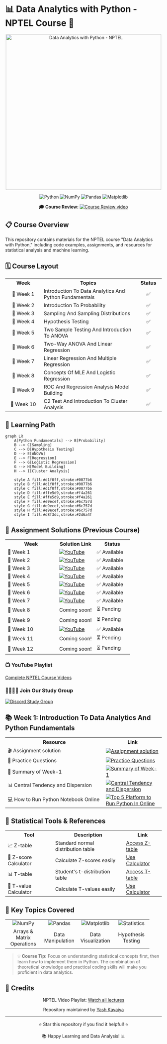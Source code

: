 # 📊 Data Analytics with Python - NPTEL Course 🐍

<div align="center">
  <img src="https://github.com/Yash-Kavaiya/data-analytics-with-python-nptel/blob/main/mqdefault.jpg" alt="Data Analytics with Python - NPTEL" width="500px">

  ![Python](https://img.shields.io/badge/Python-3.7+-blue?style=for-the-badge&logo=python&logoColor=white)
  ![NumPy](https://img.shields.io/badge/NumPy-1.20+-lightblue?style=for-the-badge&logo=numpy&logoColor=white)
  ![Pandas](https://img.shields.io/badge/Pandas-1.3+-yellow?style=for-the-badge&logo=pandas&logoColor=white)
  ![Matplotlib](https://img.shields.io/badge/Matplotlib-3.4+-orange?style=for-the-badge&logo=matplotlib&logoColor=white)
</div>

<div align="center">
  <p><b>🎓 Course Review:</b> <a href="https://youtu.be/QLyti7a3wMw?si=V9ZGUUprNrLslesZ"><img src="https://img.shields.io/badge/YouTube-Video-green" alt="Course Review video"></a></p>
</div>

## 📋 Course Overview

This repository contains materials for the NPTEL course "Data Analytics with Python," including code examples, assignments, and resources for statistical analysis and machine learning.

## 🗓️ Course Layout

<table>
  <tr>
    <th width="100">Week</th>
    <th>Topics</th>
    <th width="70">Status</th>
  </tr>
  <tr>
    <td align="center">📍 Week 1</td>
    <td>Introduction To Data Analytics And Python Fundamentals</td>
    <td align="center">✅</td>
  </tr>
  <tr>
    <td align="center">📍 Week 2</td>
    <td>Introduction To Probability</td>
    <td align="center">✅</td>
  </tr>
  <tr>
    <td align="center">📍 Week 3</td>
    <td>Sampling And Sampling Distributions</td>
    <td align="center">✅</td>
  </tr>
  <tr>
    <td align="center">📍 Week 4</td>
    <td>Hypothesis Testing</td>
    <td align="center">✅</td>
  </tr>
  <tr>
    <td align="center">📍 Week 5</td>
    <td>Two Sample Testing And Introduction To ANOVA</td>
    <td align="center">✅</td>
  </tr>
  <tr>
    <td align="center">📍 Week 6</td>
    <td>Two-Way ANOVA And Linear Regression</td>
    <td align="center">✅</td>
  </tr>
  <tr>
    <td align="center">📍 Week 7</td>
    <td>Linear Regression And Multiple Regression</td>
    <td align="center">✅</td>
  </tr>
  <tr>
    <td align="center">📍 Week 8</td>
    <td>Concepts Of MLE And Logistic Regression</td>
    <td align="center">✅</td>
  </tr>
  <tr>
    <td align="center">📍 Week 9</td>
    <td>ROC And Regression Analysis Model Building</td>
    <td align="center">✅</td>
  </tr>
  <tr>
    <td align="center">📍 Week 10</td>
    <td>C2 Test And Introduction To Cluster Analysis</td>
    <td align="center">✅</td>
  </tr>
</table>

## 🎯 Learning Path

```mermaid
graph LR
    A[Python Fundamentals] --> B[Probability]
    B --> C[Sampling]
    C --> D[Hypothesis Testing]
    D --> E[ANOVA]
    E --> F[Regression]
    F --> G[Logistic Regression]
    G --> H[Model Building]
    H --> I[Cluster Analysis]
    
    style A fill:#d1f0ff,stroke:#0077b6
    style B fill:#d1f0ff,stroke:#0077b6
    style C fill:#d1f0ff,stroke:#0077b6
    style D fill:#ffe5d9,stroke:#f4a261
    style E fill:#ffe5d9,stroke:#f4a261
    style F fill:#e9ecef,stroke:#6c757d
    style G fill:#e9ecef,stroke:#6c757d
    style H fill:#e9ecef,stroke:#6c757d
    style I fill:#d8f3dc,stroke:#2d6a4f
```

## 📝 Assignment Solutions (Previous Course)

<table>
  <tr>
    <th width="150">Week</th>
    <th>Solution Link</th>
    <th width="100">Status</th>
  </tr>
  <tr>
    <td>📝 Week 1</td>
    <td><a href="https://youtu.be/lEF4bSJwAZE"><img src="https://img.shields.io/badge/YouTube-Video-green" alt="YouTube"></a></td>
    <td>✅ Available</td>
  </tr>
  <tr>
    <td>📝 Week 2</td>
    <td><a href="https://youtu.be/3rTdNwQSuaI"><img src="https://img.shields.io/badge/YouTube-Video-green" alt="YouTube"></a></td>
    <td>✅ Available</td>
  </tr>
  <tr>
    <td>📝 Week 3</td>
    <td><a href="https://youtu.be/8uUVuMNF8gI"><img src="https://img.shields.io/badge/YouTube-Video-green" alt="YouTube"></a></td>
    <td>✅ Available</td>
  </tr>
  <tr>
    <td>📝 Week 4</td>
    <td><a href="https://youtu.be/B9SSEX5w2Vs"><img src="https://img.shields.io/badge/YouTube-Video-green" alt="YouTube"></a></td>
    <td>✅ Available</td>
  </tr>
  <tr>
    <td>📝 Week 5</td>
    <td><a href="https://youtu.be/eTv6eHAdUNA"><img src="https://img.shields.io/badge/YouTube-Video-green" alt="YouTube"></a></td>
    <td>✅ Available</td>
  </tr>
  <tr>
    <td>📝 Week 6</td>
    <td><a href="https://youtu.be/_7mCv-ZOYlU"><img src="https://img.shields.io/badge/YouTube-Video-green" alt="YouTube"></a></td>
    <td>✅ Available</td>
  </tr>
  <tr>
    <td>📝 Week 7</td>
    <td><a href="https://youtu.be/8RhI9Yjbp9c"><img src="https://img.shields.io/badge/YouTube-Video-green" alt="YouTube"></a></td>
    <td>✅ Available</td>
  </tr>
  <tr>
    <td>📝 Week 8</td>
    <td>Coming soon!</td>
    <td>⏳ Pending</td>
  </tr>
  <tr>
    <td>📝 Week 9</td>
    <td>Coming soon!</td>
    <td>⏳ Pending</td>
  </tr>
  <tr>
    <td>📝 Week 10</td>
    <td><a href="https://youtu.be/3sSgR04FFfM"><img src="https://img.shields.io/badge/YouTube-Video-green" alt="YouTube"></a></td>
    <td>✅ Available</td>
  </tr>
  <tr>
    <td>📝 Week 11</td>
    <td>Coming soon!</td>
    <td>⏳ Pending</td>
  </tr>
  <tr>
    <td>📝 Week 12</td>
    <td>Coming soon!</td>
    <td>⏳ Pending</td>
  </tr>
</table>

### 📺 YouTube Playlist
[Complete NPTEL Course Videos](https://youtu.be/cmRkGyrcsrI)

### 👨‍👩‍👧‍👦 Join Our Study Group
<a href="https://discord.gg/rNKDggem">
  <img src="https://img.shields.io/badge/Discord-Join_Study_Group-7289DA?style=for-the-badge&logo=discord&logoColor=white" alt="Discord Study Group">
</a>

## 📚 Week 1: Introduction To Data Analytics And Python Fundamentals

<div align="center">
  <table>
    <tr>
      <th width="300">Resource</th>
      <th>Link</th>
    </tr>
    <tr>
      <td>🎬 Assignment solution</td>
      <td><a href="https://youtu.be/lEF4bSJwAZE?si=KsXJCFaYiDWEYnur"><img src="https://img.shields.io/badge/YouTube-Video-green" alt="Assignment solution"></a></td>
    </tr>
    <tr>
      <td>🧩 Practice Questions</td>
      <td><a href="https://www.youtube.com/live/_ehcQLhzzzM?si=p9gSGKQHGIZ5Hjrf"><img src="https://img.shields.io/badge/YouTube-Video-green" alt="Practice Questions"></a></td>
    </tr>
    <tr>
      <td>📝 Summary of Week-1</td>
      <td><a href="https://youtu.be/klreBPvFSxE?si=G6F-qQo4VFfyrxIe"><img src="https://img.shields.io/badge/YouTube-Video-green" alt="Summary of Week-1"></a></td>
    </tr>
    <tr>
      <td>📊 Central Tendency and Dispersion</td>
      <td><a href="https://youtu.be/jjRwZzgFhXY"><img src="https://img.shields.io/badge/YouTube-Video-green" alt="Central Tendency and Dispersion"></a></td>
    </tr>
    <tr>
      <td>💻 How to Run Python Notebook Online</td>
      <td><a href="https://youtube.com/live/NvSPiaflnO0"><img src="https://img.shields.io/badge/YouTube-Video-green" alt="Top 5 Platform to Run Python In Online"></a></td>
    </tr>
  </table>
</div>

## 🧮 Statistical Tools & References

<div align="center">
  <table>
    <tr>
      <th>Tool</th>
      <th>Description</th>
      <th>Link</th>
    </tr>
    <tr>
      <td>📈 Z-table</td>
      <td>Standard normal distribution table</td>
      <td><a href="https://www.ztable.net/">Access Z-table</a></td>
    </tr>
    <tr>
      <td>🧮 Z-score Calculator</td>
      <td>Calculate Z-scores easily</td>
      <td><a href="https://www.calculator.net/z-score-calculator.html">Use Calculator</a></td>
    </tr>
    <tr>
      <td>📊 T-table</td>
      <td>Student's t-distribution table</td>
      <td><a href="https://www.tdistributiontable.com/">Access T-table</a></td>
    </tr>
    <tr>
      <td>🧮 T-value Calculator</td>
      <td>Calculate T-values easily</td>
      <td><a href="https://goodcalculators.com/student-t-value-calculator/">Use Calculator</a></td>
    </tr>
  </table>
</div>

## 📌 Key Topics Covered

<div align="center">
  <table>
    <tr>
      <td align="center" width="100"><img src="https://img.shields.io/badge/-NumPy-013243?style=for-the-badge&logo=numpy&logoColor=white" alt="NumPy"></td>
      <td align="center" width="100"><img src="https://img.shields.io/badge/-Pandas-150458?style=for-the-badge&logo=pandas&logoColor=white" alt="Pandas"></td>
      <td align="center" width="100"><img src="https://img.shields.io/badge/-Matplotlib-3776AB?style=for-the-badge&logo=python&logoColor=white" alt="Matplotlib"></td>
      <td align="center" width="100"><img src="https://img.shields.io/badge/-Statistics-FFA500?style=for-the-badge&logo=python&logoColor=white" alt="Statistics"></td>
    </tr>
    <tr>
      <td align="center">Arrays & Matrix Operations</td>
      <td align="center">Data Manipulation</td>
      <td align="center">Data Visualization</td>
      <td align="center">Hypothesis Testing</td>
    </tr>
  </table>
</div>

<blockquote>
  <p>💡 <strong>Course Tip:</strong> Focus on understanding statistical concepts first, then learn how to implement them in Python. The combination of theoretical knowledge and practical coding skills will make you proficient in data analytics.</p>
</blockquote>

## 🙏 Credits

<div align="center">
  <p>NPTEL Video Playlist: <a href="https://youtube.com/playlist?list=PLLy_2iUCG87CNafffzNZPVa9rW-QmOmEv&si=bscrB6uSG308P1XJ">Watch all lectures</a></p>
  <p>Repository maintained by <a href="https://github.com/Yash-Kavaiya">Yash Kavaiya</a></p>
</div>

---

<div align="center">
  <p>⭐ Star this repository if you find it helpful! ⭐</p>
  <p>📚 Happy Learning and Data Analysis! 📊</p>
</div>
